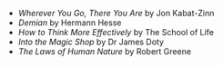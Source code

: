 -   _Wherever You Go, There You Are_ by Jon Kabat-Zinn
-   _Demian_ by Hermann Hesse
-   _How to Think More Effectively_ by The School of Life
-   _Into the Magic Shop_ by Dr James Doty
-   _The Laws of Human Nature_ by Robert Greene